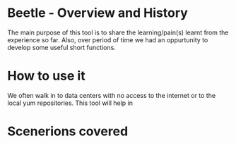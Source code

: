 # Beetle - Overview and History
The main purpose of this tool is to share the learning/pain(s) learnt from the experience so far. Also, over period of time we had an oppurtunity to develop some useful short functions. 

# How to use it
We often walk in to data centers with no access to the internet or to the local yum repositories. This tool will help in 

# Scenerions covered
